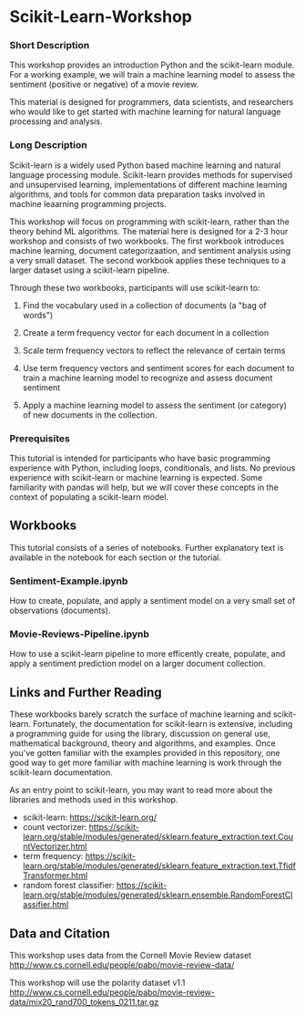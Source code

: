 # Scikit-Learn-Workshop

### Short Description

This workshop provides an introduction Python and the scikit-learn module. For a working example, we will train a machine learning model to assess the sentiment (positive or negative) of a movie review. 

This material is designed for programmers, data scientists, and researchers who would like to get started with machine learning for natural language processing and analysis. 

### Long Description

Scikit-learn is a widely used Python based machine learning and natural language processing module. Scikit-learn provides methods for supervised and unsupervised learning, implementations of different machine learning algorithms, and tools for common data preparation tasks involved in machine leaarning programming projects.

This workshop will focus on programming with scikit-learn, rather than the theory behind ML algorithms. The material here is designed for a 2-3 hour workshop and consists of two workbooks. The first workbook introduces machine learning, document categorizaation, and sentiment analysis using a very small dataset. The second workbook applies these techniques to a larger dataset using a scikit-learn pipeline. 

Through these two workbooks, participants will use scikit-learn to:

1. Find the vocabulary used in a collection of documents (a "bag of words")

2. Create a term frequency vector for each document in a collection

3. Scale term frequency vectors to reflect the relevance of certain terms

4. Use term frequency vectors and sentiment scores for each document to train a machine learning model to recognize and assess document sentiment
 
5. Apply a machine learning model to assess the sentiment (or category) of new documents in the collection. 

### Prerequisites

This tutorial is intended for participants who have basic programming experience with Python, including loops, conditionals, and lists. No previous experience with scikit-learn or machine learning is expected. Some familiarity with pandas will help, but we will cover these concepts in the context of populating a scikit-learn model.  

## Workbooks

This tutorial consists of a series of notebooks. Further explanatory text is available in the notebook for each section or the tutorial. 

### Sentiment-Example.ipynb

How to create, populate, and apply a sentiment model on a very small set of observations (documents).

### Movie-Reviews-Pipeline.ipynb

How to use a scikit-learn pipeline to more efficently create, populate, and apply a sentiment prediction model on a larger document collection.

## Links and Further Reading

These workbooks barely scratch the surface of machine learning and scikit-learn. Fortunately, the documentation for scikit-learn is extensive, including a programming guide for using the library, discussion on general use, mathematical background, theory and algorithms, and examples. Once you've gotten familiar with the examples provided in this repository, one good way to get more familiar with machine learning is work through the scikit-learn documentation.

As an entry point to scikit-learn, you may want to read more about the libraries and methods used in this workshop. 

* scikit-learn: https://scikit-learn.org/
* count vectorizer: https://scikit-learn.org/stable/modules/generated/sklearn.feature_extraction.text.CountVectorizer.html
* term frequency: https://scikit-learn.org/stable/modules/generated/sklearn.feature_extraction.text.TfidfTransformer.html
* random forest classifier: https://scikit-learn.org/stable/modules/generated/sklearn.ensemble.RandomForestClassifier.html

## Data and Citation

This workshop uses data from the Cornell Movie Review dataset
http://www.cs.cornell.edu/people/pabo/movie-review-data/

This workshop will use the polarity dataset v1.1
http://www.cs.cornell.edu/people/pabo/movie-review-data/mix20_rand700_tokens_0211.tar.gz
